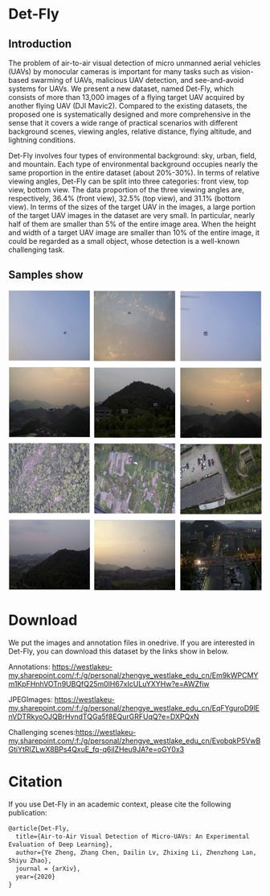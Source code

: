 # Det-Fly

## Introduction
The problem of air-to-air visual detection of micro unmanned aerial vehicles (UAVs) by monocular cameras is important for many tasks such as vision-based swarming of UAVs, malicious UAV detection, and see-and-avoid systems for UAVs. 
We present a new dataset, named Det-Fly, which consists of more than 13,000 images of a flying target UAV acquired by another flying UAV (DJI Mavic2). 
Compared to the existing datasets, the proposed one is systematically designed and more comprehensive in the sense that it covers a wide range of practical scenarios with different background scenes, viewing angles, relative distance, flying altitude, and lightning conditions. 

Det-Fly involves four types of environmental background: sky, urban, field, and mountain. Each type of environmental background occupies nearly the same proportion in the entire dataset (about 20\%-30\%).
In terms of relative viewing angles, Det-Fly can be split into three categories: front view, top view, bottom view. The data proportion of the three viewing angles are, respectively, 36.4\% (front view), 32.5\% (top view), and 31.1\% (bottom view).
In terms of the sizes of the target UAV in the images, a large portion of the target UAV images in the dataset are very small. In particular, nearly half of them are smaller than 5\% of the entire image area. When the height and width of a target UAV image are smaller than 10\% of the entire image, it could be regarded as a small object, whose detection is a well-known challenging task.

## Samples show
<img src="https://github.com/Jake-WU/Det-Fly/blob/main/Images/Det-Fly.jpg" width="700" height="600" align="middle" />


# Download
We put the images and annotation files in onedrive. If you are interested in Det-Fly, you can download this dataset by the links show in below.

Annotations: https://westlakeu-my.sharepoint.com/:f:/g/personal/zhengye_westlake_edu_cn/Em9kWPCMYm1KpFHnhVOTn9UBQfQ25m0lH67xIcULuYXYHw?e=AWZfiw

JPEGImages: https://westlakeu-my.sharepoint.com/:f:/g/personal/zhengye_westlake_edu_cn/EqFYguroD9lEnVDTRkyoOJQBrHvndTQGa5f8EQurGRFUqQ?e=DXPQxN

Challenging scenes:https://westlakeu-my.sharepoint.com/:f:/g/personal/zhengye_westlake_edu_cn/EvobqkP5VwBGtiYtRIZLwX8BPs4QxuE_fq-q6ilZHeu9JA?e=oGY0x3


# Citation
If you use Det-Fly in an academic context, please cite the following publication:

```
@article{Det-Fly,
  title={Air-to-Air Visual Detection of Micro-UAVs: An Experimental Evaluation of Deep Learning},
  author={Ye Zheng, Zhang Chen, Dailin Lv, Zhixing Li, Zhenzhong Lan, Shiyu Zhao},
  journal = {arXiv},
  year={2020}
}
```

